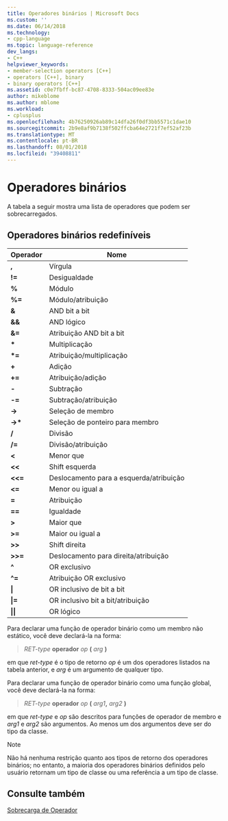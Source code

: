 ```yaml
---
title: Operadores binários | Microsoft Docs
ms.custom: ''
ms.date: 06/14/2018
ms.technology:
- cpp-language
ms.topic: language-reference
dev_langs:
- C++
helpviewer_keywords:
- member-selection operators [C++]
- operators [C++], binary
- binary operators [C++]
ms.assetid: c0e7fbff-bc87-4708-8333-504ac09ee83e
author: mikeblome
ms.author: mblome
ms.workload:
- cplusplus
ms.openlocfilehash: 4b76250926ab89c14dfa26f0df3bb5571c1dae10
ms.sourcegitcommit: 2b9e8af9b7138f502ffcba64e2721f7ef52af23b
ms.translationtype: MT
ms.contentlocale: pt-BR
ms.lasthandoff: 08/01/2018
ms.locfileid: "39408811"
---
```

# <a name="binary-operators"></a>Operadores binários

A tabela a seguir mostra uma lista de operadores que podem ser sobrecarregados.

## <a name="redefinable-binary-operators"></a>Operadores binários redefiníveis

|Operador|Nome|
|--------------|----------|
|**,**|Vírgula|
|**\!=**|Desigualdade|
|**%**|Módulo|
|**%=**|Módulo/atribuição|
|**&**|AND bit a bit|
|**&&**|AND lógico|
|**&=**|Atribuição AND bit a bit|
|**&#42;**|Multiplicação|
|**&#42;=**|Atribuição/multiplicação|
|**+**|Adição|
|**+=**|Atribuição/adição|
|**-**|Subtração|
|**-=**|Subtração/atribuição|
|**->**|Seleção de membro|
|**->&#42;**|Seleção de ponteiro para membro|
|**/**|Divisão|
|**/=**|Divisão/atribuição|
|**<**|Menor que|
|**<<**|Shift esquerda|
|**<<=**|Deslocamento para a esquerda/atribuição|
|**<=**|Menor ou igual a|
|**=**|Atribuição|
|**==**|Igualdade|
|**>**|Maior que|
|**>=**|Maior ou igual a|
|**>>**|Shift direita|
|**>>=**|Deslocamento para direita/atribuição|
|**^**|OR exclusivo|
|**^=**|Atribuição OR exclusivo|
|**&#124;**|OR inclusivo de bit a bit|
|**&#124;=**|OR inclusivo bit a bit/atribuição|
|**&#124;&#124;**|OR lógico|

Para declarar uma função de operador binário como um membro não estático, você deve declará-la na forma:

> *RET-type* **operador** *op* **(** *arg* **)**

em que *ret-type* é o tipo de retorno *op* é um dos operadores listados na tabela anterior, e *arg* é um argumento de qualquer tipo.

Para declarar uma função de operador binário como uma função global, você deve declará-la na forma:

> *RET-type* **operador** *op* **(** _arg1_**,** _arg2_ **)**

em que *ret-type* e *op* são descritos para funções de operador de membro e *arg1* e *arg2* são argumentos. Ao menos um dos argumentos deve ser do tipo da classe.

> [!NOTE]
> Não há nenhuma restrição quanto aos tipos de retorno dos operadores binários; no entanto, a maioria dos operadores binários definidos pelo usuário retornam um tipo de classe ou uma referência a um tipo de classe.

## <a name="see-also"></a>Consulte também
 [Sobrecarga de Operador](../cpp/operator-overloading.md)